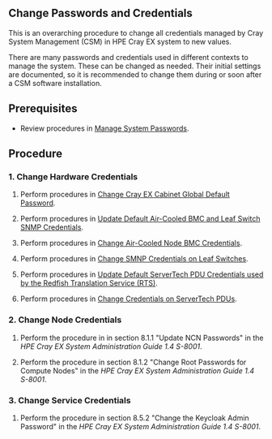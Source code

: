 ## Change Passwords and Credentials

This is an overarching procedure to change all credentials managed by Cray System Management (CSM) in HPE Cray EX system to new values.

There are many passwords and credentials used in different contexts to manage the system. These can be changed as needed. Their initial settings are documented, so it is recommended to change them during or soon after a CSM software installation.

## Prerequisites

- Review procedures in [Manage System Passwords](../security_and_authentication/Manage_System_Passwords.md).

## Procedure

### 1. Change Hardware Credentials

1.  Perform procedures in [Change Cray EX Cabinet Global Default Password](../security_and_authentication/Change_EX_Cabinet_Global_Default_Password.md).

2.  Perform procedures in [Update Default Air-Cooled BMC and Leaf Switch SNMP Credentials](../security_and_authentication/Update_Default_Air-Cooled_BMC_and_Leaf_Switch_SNMP_Credentials.md).

3.  Perform procedures in [Change Air-Cooled Node BMC Credentials](../security_and_authentication/Change_Air-Cooled_Node_BMC_Credentials.md).

4.  Perform procedures in [Change SMNP Credentials on Leaf Switches](../security_and_authentication/Change_SMNP_Credentials_on_Leaf_Switches.md).

5.  Perform procedures in [Update Default ServerTech PDU Credentials used by the Redfish Translation Service (RTS)](../security_and_authentication/Update_Default_ServerTech_PDU_Credentials_used_by_the_Redfish_Translation_Service.md).

6.  Perform procedures in [Change Credentials on ServerTech PDUs](../security_and_authentication/Change_Credentials_on_ServerTech_PDUs.md).

### 2. Change Node Credentials

1.  Perform the procedure in in section 8.1.1 "Update NCN Passwords" in the _HPE Cray EX System Administration Guide 1.4 S-8001_.

2.  Perform the procedure in section 8.1.2 "Change Root Passwords for Compute Nodes" in the _HPE Cray EX System Administration Guide 1.4 S-8001_.

### 3. Change Service Credentials

1. Perform the procedure in section 8.5.2 "Change the Keycloak Admin Password" in the _HPE Cray EX System Administration Guide 1.4 S-8001_.